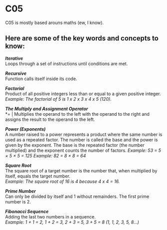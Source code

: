 # C05 

C05 is mostly based arouns maths (ew, I know).

## Here are some of the key words and concepts to know:

***Iterative***<br />
Loops through a set of instructions until conditions are met.

***Recursive***<br />
Function calls itself inside its code.

***Factorial***<br />
Product of all positive integers less than or equal to a given positive integer.
*Example: The factorial of 5 is 1 x 2 x 3 x 4 x 5 (120).*

***The Multiply and Assignment Operator***<br />
*=   |   Multiplies the operand to the left with the operand to the right and assigns the result to the operand to the left.

***Power (Exponents)***<br />
A number raised to a power represents a product where the same number is used as a repeated factor.
The number is called the base and the power is given by the exponent. The base is the repeated factor (the number multiplied) and the exponent counts the number of factors.
*Example: 53 = 5 × 5 × 5 = 125*
*Example: 82  = 8 × 8 = 64*

***Square Root***<br />
The square root of a target number is the number that, when multiplied by itself, equals the target number. <br />
*Example: The square root of 16 is 4 because 4 x 4 = 16.*

***Prime Number***<br />
Can only be divided by itself and 1 without remainders. The first prime number is 2.

***Fibonacci Sequence***<br />
Adding the last two numbers in a sequence.<br />
*Example: 1 + 1 = 2, 1 + 2 = 3, 2 + 3 = 5, 3 + 5 = 8*
*(1, 1, 2, 3, 5, 8…)*
